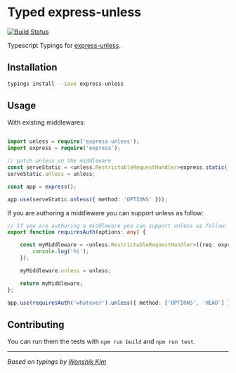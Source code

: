 # Typed express-unless
[![Build Status](https://travis-ci.org/types/typed-express-unless.svg?branch=master)](https://travis-ci.org/types/typed-express-unless)

Typescript Typings for [express-unless](https://github.com/jfromaniello/express-unless).

## Installation
```sh
typings install --save express-unless
```

## Usage

With existing middlewares:

```ts

import unless = require('express-unless');
import express = require('express');

// patch unless on the middleware
const serveStatic = <unless.RestrictableRequestHandler>express.static(__dirname + '/public');
serveStatic.unless = unless;

const app = express();

app.use(serveStatic.unless({ method: 'OPTIONS' }));
```

If you are authoring a middleware you can support unless as follow:

```ts
// If you are authoring a middleware you can support unless as follow:
export function requiresAuth(options: any) {

    const myMiddleware = <unless.RestrictableRequestHandler>((req: express.Request, res: express.Response, next: express.NextFunction) => {
        console.log('hi');
    });

    myMiddleware.unless = unless;

    return myMiddleware;
};

app.use(requiresAuth('whatever').unless({ method: ['OPTIONS', 'HEAD'] }));
```


## Contributing
You can run them the tests with `npm run build` and `npm run test`.

--------------------------------

_Based on typings by [Wonshik Kim](https://github.com/wokim/)_
